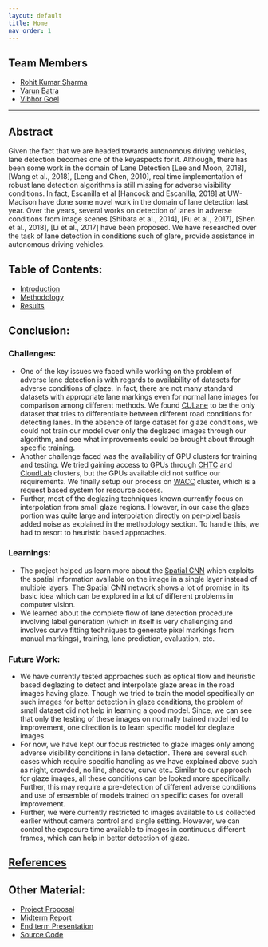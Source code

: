 ```yaml
---
layout: default
title: Home
nav_order: 1
---
```

 <head>
    <link rel="icon" type="image/png" href="images/favicon1.png">
</head>

## Team Members
- [Rohit Kumar Sharma](mailto:rsharma@cs.wisc.edu)
- [Varun Batra](mailto:vbatra@wisc.edu)
- [Vibhor Goel](mailto:vgoel5@wisc.edu)

---

## Abstract
Given the fact that we are headed towards autonomous driving vehicles, lane detection becomes one of the keyaspects  for  it. Although, there has been some work in the domain of Lane Detection [Lee and Moon, 2018], [Wang et al., 2018], [Leng and Chen, 2010],   real   time implementation  of  robust  lane  detection  algorithms  is still  missing  for  adverse  visibility  conditions.   In  fact, Escanilla  et  al  [Hancock and Escanilla, 2018]  at  UW-Madison  have  done  some  novel  work  in  the  domain of   lane   detection   last   year. Over   the   years,   several  works  on  detection  of  lanes  in  adverse  conditions from image scenes [Shibata et al., 2014], [Fu et al., 2017], [Shen et al., 2018], [Li et al., 2017] have been proposed. We have researched over the task of lane detection in conditions such of glare, provide assistance in autonomous driving vehicles. 

## Table of Contents:
* [Introduction](introduction.md)
* [Methodology](methodology.md)
* [Results](results.md)

## Conclusion:

### Challenges:
- One of the key issues we faced while working on the problem of adverse lane detection is with regards to availability of datasets for adverse conditions of glaze. In fact, there are not many standard datasets with appropriate lane markings even for normal lane images for comparison among different methods. We found [CULane](https://xingangpan.github.io/projects/CULane.html) to be the only dataset that tries to differentialte between different road conditions for detecting lanes. In the absence of large dataset for glaze conditions, we could not train our model over only the deglazed images through our algorithm, and see what improvements could be brought about through specific training.
- Another challenge faced was the availability of GPU clusters for training and testing. We tried gaining access to GPUs through [CHTC](http://chtc.cs.wisc.edu/) and [CloudLab](https://www.cloudlab.us/) clusters, but the GPUs available did not suffice our requirements. We finally setup our process on [WACC](http://wacc.wisc.edu/) cluster, which is a request based system for resource access.
- Further, most of the deglazing techniques known currently focus on interpolation from small glaze regions. However, in our case the glaze portion was quite large and interpolation directly on per-pixel basis added noise as explained in the methodology section. To handle this, we had to resort to heuristic based approaches. 

### Learnings:
- The project helped us learn more about the [Spatial CNN](https://arxiv.org/abs/1712.06080) which exploits the spatial information available on the image in a single layer instead of multiple layers. The Spatial CNN network shows a lot of promise in its basic idea which can be explored in a lot of different problems in computer vision. 
- We learned about the complete flow of lane detection procedure involving label generation (which in itself is very challenging and involves curve fitting techniques to generate pixel markings from manual markings), training, lane prediction, evaluation, etc. 

### Future Work:
- We have currently tested approaches such as optical flow and heuristic based deglazing to detect and interpolate glaze areas in the road images having glaze. Though we tried to train the model specifically on such images for better detection in glaze conditions, the problem of small dataset did not help in learning a good model. Since, we can see that only the testing of these images on normally trained model led to improvement, one direction is to learn specific model for deglaze images. 
- For now, we have kept our focus restricted to glaze images only among adverse visibility conditions in lane detection. There are several such cases which require specific handling as we have explained above such as night, crowded, no line, shadow, curve etc.. Similar to our approach for glaze images, all these conditions can be looked more specifically. Further, this may require a pre-detection of different adverse conditions and use of ensemble of models trained on specific cases for overall improvement.
- Further, we were currently restricted to images available to us collected earlier without camera control and single setting. However, we can control the exposure time available to images in continuous different frames, which can help in better detection of glaze.

## [References](references.md)

## Other Material:
- [Project Proposal](project_proposal.html)
- [Midterm Report](midterm_report.html)
- [End term Presentation](res/FinalPresentation.pptx)
- [Source Code](https://github.com/Rohit--Sharma/UWMad-CS766_Project/)
